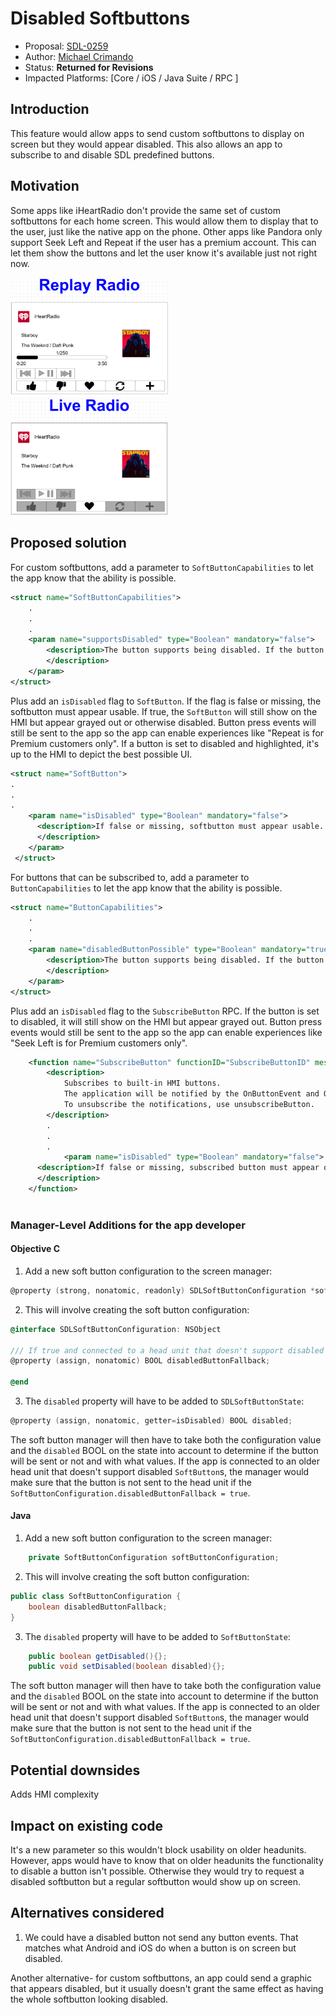 

# Disabled Softbuttons

* Proposal: [SDL-0259](0259-DisabledSoftbuttons.md)
* Author: [Michael Crimando](https://github.com/MichaelCrimando)
* Status: **Returned for Revisions**
* Impacted Platforms: [Core / iOS / Java Suite / RPC ]

## Introduction

This feature would allow apps to send custom softbuttons to display on screen but they would appear disabled.
This also allows an app to subscribe to and disable SDL predefined buttons.

## Motivation
Some apps like iHeartRadio don't provide the same set of custom softbuttons for each home screen.
This would allow them to display that to the user, just like the native app on the phone.  Other apps like Pandora only support Seek Left and Repeat if the user has a premium account. This can let them show the buttons and let the user know it's available just not right now.

<img src="../assets/proposals/0259-Disabled-Softbuttons/iheartRadio1.PNG" alt="iHeartRadio Replay Player" class="inline" height= "50%" width= "50%" /> 
<img src="../assets/proposals/0259-Disabled-Softbuttons/iheartRadio2.PNG" alt="iHeartRadio Live Radio" class="inline" height= "50%" width= "50%" /> 

## Proposed solution

For custom softbuttons, add a parameter to `SoftButtonCapabilities` to let the app know that the ability is possible.
```xml
<struct name="SoftButtonCapabilities">
    .
    .
    .
    <param name="supportsDisabled" type="Boolean" mandatory="false">
        <description>The button supports being disabled. If the button is set to disabled, it will still show on the HMI but appear grayed out.
        </description>
    </param>
</struct>
```

Plus add an `isDisabled` flag to `SoftButton`. If the flag is false or missing, the softbutton must appear usable. If true, the `SoftButton` will still show on the HMI but appear grayed out or otherwise disabled. Button press events will still be sent to the app so the app can enable experiences like "Repeat is for Premium customers only". If a button is set to disabled and highlighted, it's up to the HMI to depict the best possible UI.
```xml
<struct name="SoftButton">
.
.
.
    <param name="isDisabled" type="Boolean" mandatory="false">
      <description>If false or missing, softbutton must appear usable. If true, softbutton must appear as not usable. Button press events will still be sent to the app regardless.
      </description>
    </param>
 </struct>
```

For buttons that can be subscribed to, add a parameter to `ButtonCapabilities` to let the app know that the ability is possible.
```xml
<struct name="ButtonCapabilities">
    .
    .
    .
    <param name="disabledButtonPossible" type="Boolean" mandatory="true">
        <description>The button supports being disabled. If the button is set to disabled, it will still show on the HMI but appear grayed out.
        </description>
    </param>
</struct>

```

Plus add an `isDisabled` flag to the `SubscribeButton` RPC.  If the button is set to disabled, it will still show on the HMI but appear grayed out. Button press events would still be sent to the app so the app can enable experiences like "Seek Left is for Premium customers only". 

```xml
    <function name="SubscribeButton" functionID="SubscribeButtonID" messagetype="request" since="1.0">
        <description>
            Subscribes to built-in HMI buttons.
            The application will be notified by the OnButtonEvent and OnButtonPress.
            To unsubscribe the notifications, use unsubscribeButton.
        </description>
        .
        .
        .
            <param name="isDisabled" type="Boolean" mandatory="false">
      <description>If false or missing, subscribed button must appear on screen and usable. If true, softbutton must appear on screen (if applicable) and not usable.  Button press events will still be sent to the app regardless.
      </description>
    </function>
    
```

### Manager-Level Additions for the app developer

#### Objective C
1. Add a new soft button configuration to the screen manager:

```ObjectiveC
@property (strong, nonatomic, readonly) SDLSoftButtonConfiguration *softButtonConfiguration;
```

2. This will involve creating the soft button configuration:

```ObjectiveC
@interface SDLSoftButtonConfiguration: NSObject

/// If true and connected to a head unit that doesn't support disabled softbuttons, the soft button manager will not send soft button objects that have the parameter isDisabled=false. If false, the soft buttons will be sent anyway but will appear enabled on the head unit. Defaults to true.
@property (assign, nonatomic) BOOL disabledButtonFallback;

@end
```


3. The `disabled` property will have to be added to `SDLSoftButtonState`:

```ObjectiveC
@property (assign, nonatomic, getter=isDisabled) BOOL disabled;
```

The soft button manager will then have to take both the configuration value and the `disabled` BOOL on the state into account to determine if the button will be sent or not and with what values. If the app is connected to an older head unit that doesn't support disabled `SoftButton`s, the manager would make sure that the button is not sent to the head unit if the `SoftButtonConfiguration.disabledButtonFallback = true`.


#### Java
1. Add a new soft button configuration to the screen manager:

```Java
    private SoftButtonConfiguration softButtonConfiguration;
```

2. This will involve creating the soft button configuration:

```Java
public class SoftButtonConfiguration {
    boolean disabledButtonFallback;
}
```

3. The `disabled` property will have to be added to `SoftButtonState`:

```Java
	public boolean getDisabled(){};
	public void setDisabled(boolean disabled){};
```

The soft button manager will then have to take both the configuration value and the `disabled` BOOL on the state into account to determine if the button will be sent or not and with what values. If the app is connected to an older head unit that doesn't support disabled `SoftButton`s, the manager would make sure that the button is not sent to the head unit if the `SoftButtonConfiguration.disabledButtonFallback = true`.

## Potential downsides

Adds HMI complexity

## Impact on existing code

It's a new parameter so this wouldn't block usability on older headunits. However, apps would have to know that on older headunits the functionality to disable a button isn't possible. Otherwise they would try to request a disabled softbutton but a regular softbutton would show up on screen.

## Alternatives considered
1. We could have a disabled button not send any button events. That matches what Android and iOS do when a button is on screen but disabled.

Another alternative- for custom softbuttons, an app could send a graphic that appears disabled, but it usually doesn't grant the same effect as having the whole softbutton looking disabled.
